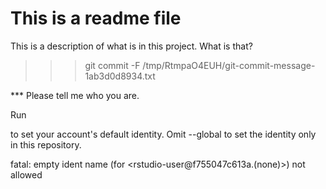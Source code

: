 # This is a readme file

This is a description of what is in this project.  What is that?

>>> git commit -F /tmp/RtmpaO4EUH/git-commit-message-1ab3d0d8934.txt

*** Please tell me who you are.

Run


to set your account's default identity.
Omit --global to set the identity only in this repository.

fatal: empty ident name (for <rstudio-user@f755047c613a.(none)>) not allowed